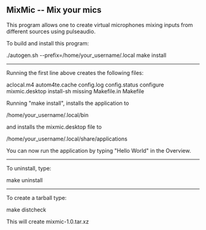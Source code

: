 MixMic -- Mix your mics
-------------
This program allows one to create virtual microphones mixing inputs from
different sources using pulseaudio.

To build and install this program:

./autogen.sh --prefix=/home/your_username/.local
make install

-------------
Running the first line above creates the following files:

aclocal.m4
autom4te.cache
config.log
config.status
configure
mixmic.desktop
install-sh
missing
Makefile.in
Makefile

Running "make install", installs the application to 

/home/your_username/.local/bin

and installs the mixmic.desktop file to 

/home/your_username/.local/share/applications

You can now run the application by typing "Hello World" in the Overview.

----------------
To uninstall, type:

make uninstall

----------------
To create a tarball type:

make distcheck

This will create mixmic-1.0.tar.xz
